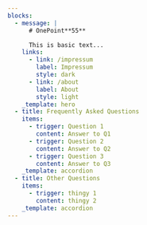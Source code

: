 ```yaml
---
blocks:
  - message: |
      # OnePoint**55**

      This is basic text...
    links:
      - link: /impressum
        label: Impressum
        style: dark
      - link: /about
        label: About
        style: light
    _template: hero
  - title: Frequently Asked Questions
    items:
      - trigger: Question 1
        content: Answer to Q1
      - trigger: Question 2
        content: Answer to Q2
      - trigger: Question 3
        content: Answer to Q3
    _template: accordion
  - title: Other Questions
    items:
      - trigger: thingy 1
        content: thingy 2
    _template: accordion
---
```


